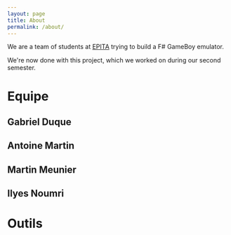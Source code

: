 ```yaml
---
layout: page
title: About
permalink: /about/
---
```


We are a team of students at [EPITA](http://epita.fr) trying to build a F# GameBoy
emulator.

We're now done with this project, which we worked on during our second semester.

# Equipe

## Gabriel Duque

## Antoine Martin

## Martin Meunier

## Ilyes Noumri

# Outils
